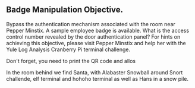 ## Badge Manipulation Objective.

Bypass the authentication mechanism associated with the room near Pepper Minstix. A sample employee badge is available. What is the access control number revealed by the door authentication panel? For hints on achieving this objective, please visit Pepper Minstix and help her with the Yule Log Analysis Cranberry Pi terminal challenge.

Don't forget, you need to print the QR code and allos 

In the room behind we find Santa, with Alabaster Snowball around Snort challende, elf terminal and hohoho terminal as well as Hans in a snow pile.